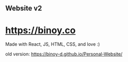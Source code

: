 ## Website v2
# https://binoy.co
Made with React, JS, HTML, CSS, and love :)

old version:
https://binoy-d.github.io/Personal-Website/
